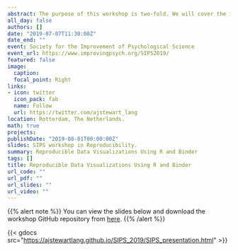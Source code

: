 ```yaml
---
abstract: The purpose of this workshop is two-fold. We will cover the importance of data visualization, give you small group coding challenges to re-create particular types of visualizations in R, and show how to build a reproducible Binder. For research to be fully reproducible, we need to share our data, our code and the computational environment that allows the code to be re-executed. BinderHub allows us to do just this by creating a computational instant from a GitHub repository using R packages and their dependencies associated with a particular time point. Once you have completed the data visualization coding challenges we will show you how to capture your data, code, and computational environment in a Binder.
all_day: false
authors: []
date: "2019-07-07T11:30:00Z"
date_end: ""
event: Society for the Improvement of Psychological Science
event_url: https://www.improvingpsych.org/SIPS2019/
featured: false 
image:  
  caption: 
  focal_point: Right
links:
- icon: twitter 
  icon_pack: fab
  name: Follow
  url: https://twitter.com/ajstewart_lang
location: Rotterdam, The Netherlands.
math: true
projects:
publishDate: "2019-08-01T00:00:00Z"
slides: SIPS workshop in Reproducibility.
summary: Reproducible Data Visualizations Using R and Binder
tags: []
title: Reproducible Data Visualizations Using R and Binder
url_code: ""
url_pdf: ""
url_slides: ""
url_video: ""
---
```

 
{{% alert note %}}
You can view the slides below and download the workshop GitHub repository from [here](https://github.com/ajstewartlang/SIPS_presentation).
{{% /alert %}}

{{< gdocs src="https://ajstewartlang.github.io/SIPS_2019/SIPS_presentation.html" >}}


